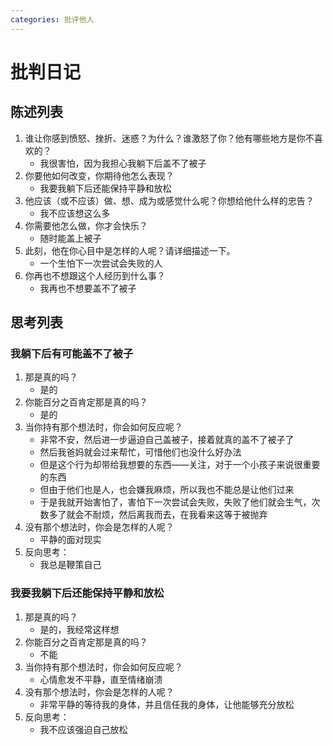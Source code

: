 ```yaml
---
categories: 批评他人
---
```


# 批判日记

## 陈述列表

1. 谁让你感到愤怒、挫折、迷惑？为什么？谁激怒了你？他有哪些地方是你不喜欢的？
    - 我很害怕，因为我担心我躺下后盖不了被子
2. 你要他如何改变，你期待他怎么表现？
    - 我要我躺下后还能保持平静和放松
3. 他应该（或不应该）做、想、成为或感觉什么呢？你想给他什么样的忠告？
    - 我不应该想这么多
4. 你需要他怎么做，你才会快乐？
    - 随时能盖上被子
5. 此刻，他在你心目中是怎样的人呢？请详细描述一下。
    - 一个生怕下一次尝试会失败的人
6. 你再也不想跟这个人经历到什么事？
    - 我再也不想要盖不了被子

## 思考列表

### 我躺下后有可能盖不了被子

1. 那是真的吗？
    - 是的
2. 你能百分之百肯定那是真的吗？
    - 是的
3. 当你持有那个想法时，你会如何反应呢？
    - 非常不安，然后进一步逼迫自己盖被子，接着就真的盖不了被子了
    - 然后我爸妈就会过来帮忙，可惜他们也没什么好办法
    - 但是这个行为却带给我想要的东西——关注，对于一个小孩子来说很重要的东西
    - 但由于他们也是人，也会嫌我麻烦，所以我也不能总是让他们过来
    - 于是我就开始害怕了，害怕下一次尝试会失败，失败了他们就会生气，次数多了就会不耐烦，然后离我而去，在我看来这等于被抛弃
4. 没有那个想法时，你会是怎样的人呢？
    - 平静的面对现实
5. 反向思考：
    - 我总是鞭策自己

### 我要我躺下后还能保持平静和放松

1. 那是真的吗？
    - 是的，我经常这样想
2. 你能百分之百肯定那是真的吗？
    - 不能
3. 当你持有那个想法时，你会如何反应呢？
    - 心情愈发不平静，直至情绪崩溃
4. 没有那个想法时，你会是怎样的人呢？
    - 非常平静的等待我的身体，并且信任我的身体，让他能够充分放松
5. 反向思考：
    - 我不应该强迫自己放松
